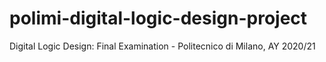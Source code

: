 # polimi-digital-logic-design-project
Digital Logic Design: Final Examination - Politecnico di Milano, AY 2020/21

